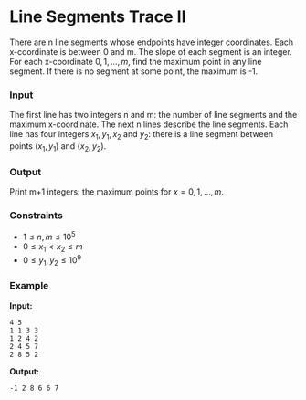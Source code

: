 # Line Segments Trace II

There are n line segments whose endpoints have integer coordinates. Each x-coordinate is between 0 and m. The slope of
each segment is an integer.
For each x-coordinate $0,1,\dots,m$, find the maximum point in any line segment. If there is no segment at some point,
the maximum is -1.

### Input

The first line has two integers n and m: the number of line segments and the maximum x-coordinate.
The next n lines describe the line segments. Each line has four integers $x_1, y_1, x_2$ and $y_2$: there is a line
segment between points $(x_1,y_1)$ and $(x_2,y_2)$.

### Output

Print m+1 integers: the maximum points for $x=0,1,\dots,m$.

### Constraints

* $1 \le n, m \le 10^5$
* $0 \le x_1 < x_2 \le m$
* $0 \le y_1,y_2 \le 10^9$

### Example

**Input:**

```
4 5
1 1 3 3
1 2 4 2
2 4 5 7
2 8 5 2
```

**Output:**

```
-1 2 8 6 6 7
```

